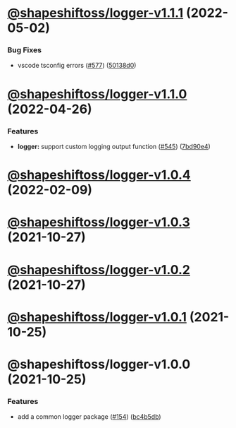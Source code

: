 # [@shapeshiftoss/logger-v1.1.1](https://github.com/shapeshift/lib/compare/@shapeshiftoss/logger-v1.1.0...@shapeshiftoss/logger-v1.1.1) (2022-05-02)


### Bug Fixes

* vscode tsconfig errors ([#577](https://github.com/shapeshift/lib/issues/577)) ([50138d0](https://github.com/shapeshift/lib/commit/50138d07b55b730f3bee68fae80414dc6578ee2a))

# [@shapeshiftoss/logger-v1.1.0](https://github.com/shapeshift/lib/compare/@shapeshiftoss/logger-v1.0.4...@shapeshiftoss/logger-v1.1.0) (2022-04-26)


### Features

* **logger:** support custom logging output function ([#545](https://github.com/shapeshift/lib/issues/545)) ([7bd90e4](https://github.com/shapeshift/lib/commit/7bd90e454177c5b3cab404f8cd7479ca59d67ae8))

# [@shapeshiftoss/logger-v1.0.4](https://github.com/shapeshift/lib/compare/@shapeshiftoss/logger-v1.0.3...@shapeshiftoss/logger-v1.0.4) (2022-02-09)

# [@shapeshiftoss/logger-v1.0.3](https://github.com/shapeshift/lib/compare/@shapeshiftoss/logger-v1.0.2...@shapeshiftoss/logger-v1.0.3) (2021-10-27)

# [@shapeshiftoss/logger-v1.0.2](https://github.com/shapeshift/lib/compare/@shapeshiftoss/logger-v1.0.1...@shapeshiftoss/logger-v1.0.2) (2021-10-27)

# [@shapeshiftoss/logger-v1.0.1](https://github.com/shapeshift/lib/compare/@shapeshiftoss/logger-v1.0.0...@shapeshiftoss/logger-v1.0.1) (2021-10-25)

# @shapeshiftoss/logger-v1.0.0 (2021-10-25)


### Features

* add a common logger package ([#154](https://github.com/shapeshift/lib/issues/154)) ([bc4b5db](https://github.com/shapeshift/lib/commit/bc4b5db34077fd2a1e0f83e99678e798c289bc94))
